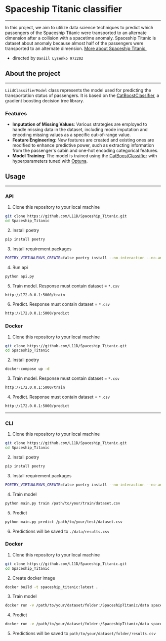 # Spaceship Titanic classifier

---


In this project, we aim to utilize data science techniques to predict which passengers of the Spaceship 
Titanic were transported to an alternate dimension after a collision with a spacetime anomaly.
Spaceship Titanic is dataset about anomaly because almost half of the passengers were transported to an alternate dimension.
[More about Spaceship Titanic.](https://www.kaggle.com/competitions/spaceship-titanic)
- directed by `Daniil Lysenko 972202`

## About the project

---
`LiidClassifierModel` class represents the model used for predicting the transportation status of passengers. 
It is based on the [CatBoostClassifier](https://catboost.ai/), a gradient boosting decision tree library.

### Features
- **Imputation of Missing Values**: Various strategies are employed to handle missing data in the dataset, including mode imputation and encoding missing values as a specific out-of-range value.
- **Feature Engineering**: New features are created and existing ones are modified to enhance predictive power, such as extracting information from the passenger's cabin and one-hot encoding categorical features.
- **Model Training**: The model is trained using the [CatBoostClassifier](https://catboost.ai/) with hyperparameters tuned with [Optuna](https://optuna.org/).




## Usage

---

### API

1. Clone this repository to your local machine
```bash
git clone https://github.com/L11D/Spaceship_Titanic.git
cd Spaceship_Titanic
```

2. Install poetry
```bash
pip install poetry
```
3. Install requirement packages
```bash
POETRY_VIRTUALENVS_CREATE=false poetry install --no-interaction --no-ansi
```

4. Run api
```bash
python api.py
```
5. Train model. Response must contain dataset = `*.csv`
```bash
http://172.0.0.1:5000/train
```

6. Predict. Response must contain dataset = `*.csv`
```bash
http://172.0.0.1:5000/predict
```

### Docker

1. Clone this repository to your local machine
```bash
git clone https://github.com/L11D/Spaceship_Titanic.git
cd Spaceship_Titanic
```

2. Install poetry
```bash
docker-compose up -d
```
3. Train model. Response must contain dataset = `*.csv`
```bash
http://172.0.0.1:5000/train
```

4. Predict. Response must contain dataset = `*.csv`
```bash
http://172.0.0.1:5000/predict
```
---

### CLI

1. Clone this repository to your local machine
```bash
git clone https://github.com/L11D/Spaceship_Titanic.git
cd Spaceship_Titanic
```

2. Install poetry
```bash
pip install poetry
```

3. Install requirement packages
```bash
POETRY_VIRTUALENVS_CREATE=false poetry install --no-interaction --no-ansi
```

4. Train model
```bash
python main.py train /path/to/your/train/dataset.csv
```

5. Predict
```bash
python main.py predict /path/to/your/test/dataset.csv
```
6. Predictions will be saved to `./data/results.csv`

### Docker

1. Clone this repository to your local machine
```bash
git clone https://github.com/L11D/Spaceship_Titanic.git
cd Spaceship_Titanic
```
2. Create docker image
```bash
docker build -t spaceship_titanic:latest .
```
3. Train model
```bash
docker run -v /path/to/your/dataset/folder:/SpaceshipTitanic/data spaceship_titanic train data/your_train_dataset.csv
```
4. Predict
```bash
docker run -v /path/to/your/dataset/folder:/SpaceshipTitanic/data spaceship_titanic predict data/your_test_dataset.csv
```
5. Predictions will be saved to `path/to/your/dataset/folder/results.csv`